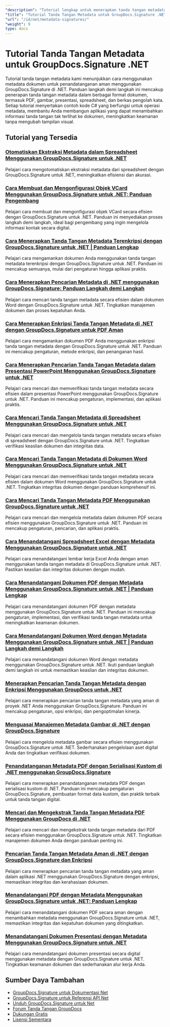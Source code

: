 ```yaml
---
"description": "Tutorial lengkap untuk menerapkan tanda tangan metadata tersembunyi dalam berbagai format dokumen menggunakan GroupDocs.Signature untuk .NET."
"title": "Tutorial Tanda Tangan Metadata untuk GroupDocs.Signature .NET"
"url": "/id/net/metadata-signatures/"
"weight": 9
type: docs
---
```

# Tutorial Tanda Tangan Metadata untuk GroupDocs.Signature .NET

Tutorial tanda tangan metadata kami menunjukkan cara menggunakan metadata dokumen untuk penandatanganan aman menggunakan GroupDocs.Signature di .NET. Panduan langkah demi langkah ini mencakup penerapan tanda tangan metadata dalam berbagai format dokumen, termasuk PDF, gambar, presentasi, spreadsheet, dan berkas pengolah kata. Setiap tutorial menyertakan contoh kode C# yang berfungsi untuk operasi metadata, membantu Anda membangun aplikasi yang dapat menambahkan informasi tanda tangan tak terlihat ke dokumen, meningkatkan keamanan tanpa mengubah tampilan visual.

## Tutorial yang Tersedia

### [Otomatiskan Ekstraksi Metadata dalam Spreadsheet Menggunakan GroupDocs.Signature untuk .NET](./automate-metadata-extraction-groupdocs-signature-net/)
Pelajari cara mengotomatiskan ekstraksi metadata dari spreadsheet dengan GroupDocs.Signature untuk .NET, meningkatkan efisiensi dan akurasi.

### [Cara Membuat dan Mengonfigurasi Objek VCard Menggunakan GroupDocs.Signature untuk .NET: Panduan Pengembang](./create-configure-vcard-groupdocs-signature-dotnet/)
Pelajari cara membuat dan mengonfigurasi objek VCard secara efisien dengan GroupDocs.Signature untuk .NET. Panduan ini menyediakan proses langkah demi langkah, ideal bagi pengembang yang ingin mengelola informasi kontak secara digital.

### [Cara Menerapkan Tanda Tangan Metadata Terenkripsi dengan GroupDocs.Signature untuk .NET | Panduan Lengkap](./encrypted-metadata-signatures-groupdocs-signature-dotnet/)
Pelajari cara mengamankan dokumen Anda menggunakan tanda tangan metadata terenkripsi dengan GroupDocs.Signature untuk .NET. Panduan ini mencakup semuanya, mulai dari pengaturan hingga aplikasi praktis.

### [Cara Menerapkan Pencarian Metadata di .NET menggunakan GroupDocs.Signature: Panduan Langkah demi Langkah](./implement-metadata-search-net-groupdocs-signature-guide/)
Pelajari cara mencari tanda tangan metadata secara efisien dalam dokumen Word dengan GroupDocs.Signature untuk .NET. Tingkatkan manajemen dokumen dan proses kepatuhan Anda.

### [Cara Menerapkan Enkripsi Tanda Tangan Metadata di .NET dengan GroupDocs.Signature untuk PDF Aman](./groupdocs-signature-net-metadata-encryption/)
Pelajari cara mengamankan dokumen PDF Anda menggunakan enkripsi tanda tangan metadata dengan GroupDocs.Signature untuk .NET. Panduan ini mencakup pengaturan, metode enkripsi, dan penanganan hasil.

### [Cara Menerapkan Pencarian Tanda Tangan Metadata dalam Presentasi PowerPoint Menggunakan GroupDocs.Signature untuk .NET](./implement-metadata-signature-search-groupdocs-net/)
Pelajari cara mencari dan memverifikasi tanda tangan metadata secara efisien dalam presentasi PowerPoint menggunakan GroupDocs.Signature untuk .NET. Panduan ini mencakup pengaturan, implementasi, dan aplikasi praktis.

### [Cara Mencari Tanda Tangan Metadata di Spreadsheet Menggunakan GroupDocs.Signature untuk .NET](./search-metadata-signatures-spreadsheets-groupdocs-dotnet/)
Pelajari cara mencari dan mengelola tanda tangan metadata secara efisien di spreadsheet dengan GroupDocs.Signature untuk .NET. Tingkatkan verifikasi keaslian dokumen dan integritas data.

### [Cara Mencari Tanda Tangan Metadata di Dokumen Word Menggunakan GroupDocs.Signature untuk .NET](./search-metadata-signatures-word-groupdocs-signature-net/)
Pelajari cara mencari dan memverifikasi tanda tangan metadata secara efisien dalam dokumen Word menggunakan GroupDocs.Signature untuk .NET. Tingkatkan integritas dokumen dengan panduan komprehensif ini.

### [Cara Mencari Tanda Tangan Metadata PDF Menggunakan GroupDocs.Signature untuk .NET](./master-pdf-metadata-search-groupdocs-signature-dotnet/)
Pelajari cara mencari dan mengelola metadata dalam dokumen PDF secara efisien menggunakan GroupDocs.Signature untuk .NET. Panduan ini mencakup pengaturan, pencarian, dan aplikasi praktis.

### [Cara Menandatangani Spreadsheet Excel dengan Metadata Menggunakan GroupDocs.Signature untuk .NET](./sign-excel-metadata-groupdocs-net/)
Pelajari cara menandatangani lembar kerja Excel Anda dengan aman menggunakan tanda tangan metadata di GroupDocs.Signature untuk .NET. Pastikan keaslian dan integritas dokumen dengan mudah.

### [Cara Menandatangani Dokumen PDF dengan Metadata Menggunakan GroupDocs.Signature untuk .NET | Panduan Lengkap](./sign-pdf-metadata-groupdocs-signature-net/)
Pelajari cara menandatangani dokumen PDF dengan metadata menggunakan GroupDocs.Signature untuk .NET. Panduan ini mencakup pengaturan, implementasi, dan verifikasi tanda tangan metadata untuk meningkatkan keamanan dokumen.

### [Cara Menandatangani Dokumen Word dengan Metadata Menggunakan GroupDocs.Signature untuk .NET | Panduan Langkah demi Langkah](./sign-word-docs-metadata-groupdocs-signature-net/)
Pelajari cara menandatangani dokumen Word dengan metadata menggunakan GroupDocs.Signature untuk .NET. Ikuti panduan langkah demi langkah ini untuk memastikan keaslian dan integritas dokumen.

### [Menerapkan Pencarian Tanda Tangan Metadata dengan Enkripsi Menggunakan GroupDocs untuk .NET](./groupdocs-signature-metadata-search-encryption-net/)
Pelajari cara menerapkan pencarian tanda tangan metadata yang aman di proyek .NET Anda menggunakan GroupDocs.Signature. Panduan ini mencakup pengaturan, opsi enkripsi, dan pengoptimalan kinerja.

### [Menguasai Manajemen Metadata Gambar di .NET dengan GroupDocs.Signature](./mastering-image-metadata-groupdocs-signature-net/)
Pelajari cara mengelola metadata gambar secara efisien menggunakan GroupDocs.Signature untuk .NET. Sederhanakan pengelolaan aset digital Anda dan tingkatkan verifikasi dokumen.

### [Penandatanganan Metadata PDF dengan Serialisasi Kustom di .NET menggunakan GroupDocs.Signature](./pdf-metadata-signing-custom-serialization-net/)
Pelajari cara menerapkan penandatanganan metadata PDF dengan serialisasi kustom di .NET. Panduan ini mencakup pengaturan GroupDocs.Signature, pembuatan format data kustom, dan praktik terbaik untuk tanda tangan digital.

### [Mencari dan Mengekstrak Tanda Tangan Metadata PDF Menggunakan GroupDocs di .NET](./search-pdf-metadata-signatures-groupdocs-dotnet/)
Pelajari cara mencari dan mengekstrak tanda tangan metadata dari PDF secara efisien menggunakan GroupDocs.Signature untuk .NET. Tingkatkan manajemen dokumen Anda dengan panduan penting ini.

### [Pencarian Tanda Tangan Metadata Aman di .NET dengan GroupDocs.Signature dan Enkripsi](./groupdocs-signature-net-encryption-metadata-search/)
Pelajari cara menerapkan pencarian tanda tangan metadata yang aman dalam aplikasi .NET menggunakan GroupDocs.Signature dengan enkripsi, memastikan integritas dan kerahasiaan dokumen.

### [Menandatangani PDF dengan Metadata Menggunakan GroupDocs.Signature untuk .NET: Panduan Lengkap](./sign-pdf-metadata-groupdocs-signature-dotnet/)
Pelajari cara menandatangani dokumen PDF secara aman dengan menambahkan metadata menggunakan GroupDocs.Signature untuk .NET, memastikan integritas dan kepatuhan dokumen yang ditingkatkan.

### [Menandatangani Dokumen Presentasi dengan Metadata Menggunakan GroupDocs.Signature untuk .NET](./sign-presentation-metadata-groupdocs-signature-net/)
Pelajari cara menandatangani dokumen presentasi secara digital menggunakan metadata dengan GroupDocs.Signature untuk .NET. Tingkatkan keamanan dokumen dan sederhanakan alur kerja Anda.

## Sumber Daya Tambahan

- [GroupDocs.Signature untuk Dokumentasi Net](https://docs.groupdocs.com/signature/net/)
- [GroupDocs.Signature untuk Referensi API Net](https://reference.groupdocs.com/signature/net/)
- [Unduh GroupDocs.Signature untuk Net](https://releases.groupdocs.com/signature/net/)
- [Forum Tanda Tangan GroupDocs](https://forum.groupdocs.com/c/signature)
- [Dukungan Gratis](https://forum.groupdocs.com/)
- [Lisensi Sementara](https://purchase.groupdocs.com/temporary-license/)